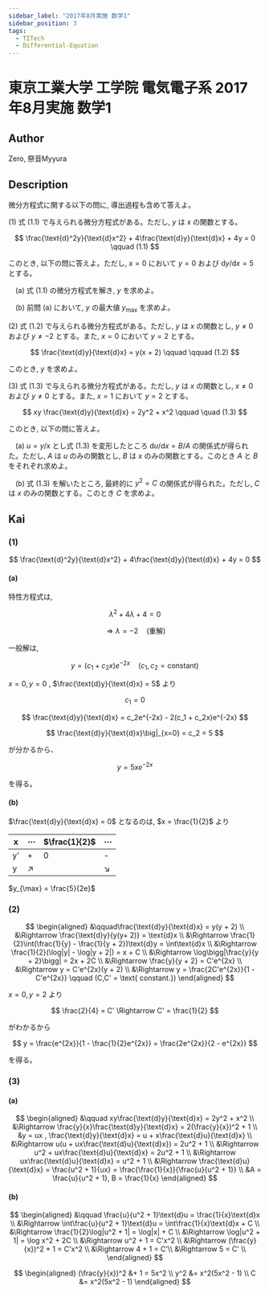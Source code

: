 ```yaml
---
sidebar_label: "2017年8月実施 数学1"
sidebar_position: 3
tags:
  - TITech
  - Differential-Equation
---
```

# 東京工業大学 工学院 電気電子系 2017年8月実施 数学1


## **Author**
Zero, 祭音Myyura

## **Description**
微分方程式に関する以下の問に, 導出過程も含めて答えよ。

(1) 式 $(1.1)$ で与えられる微分方程式がある。ただし, $y$ は $x$ の関数とする。

$$
\frac{\text{d}^2y}{\text{d}x^2} + 4\frac{\text{d}y}{\text{d}x} + 4y = 0 \qquad (1.1)
$$

このとき, 以下の問に答えよ。ただし, $x = 0$ において $y = 0$ および $\text{d}y/\text{d}x = 5$ とする。

&emsp;(a) 式 $(1.1)$ の微分方程式を解き, $y$ を求めよ。

&emsp;(b) 前問 (a) において, $y$ の最大値 $y_{\max}$ を求めよ。

(2) 式 (1.2) で与えられる微分方程式がある。ただし, $y$ は $x$ の関数とし, $y \neq 0$ および $y \neq -2$ とする。また, $x = 0$ において $y = 2$ とする。

$$
\frac{\text{d}y}{\text{d}x} = y(x + 2) \qquad \qquad (1.2)
$$

このとき, $y$ を求めよ。

(3) 式 (1.3) で与えられる微分方程式がある。ただし, $y$ は $x$ の関数とし, $x \neq 0$ および $y \neq 0$ とする。また, $x = 1$ において $y = 2$ とする。

$$
xy \frac{\text{d}y}{\text{d}x} = 2y^2 + x^2 \qquad \quad (1.3)
$$

このとき, 以下の問に答えよ。

&emsp;(a) $u = y/x$ とし式 (1.3) を変形したところ $\text{d}u/\text{d}x = B/A$ の関係式が得られた。ただし, $A$ は $u$ のみの関数とし, $B$ は $x$ のみの関数とする。このとき $A$ と $B$ をそれぞれ求めよ。

&emsp;(b) 式 $(1.3)$ を解いたところ, 最終的に $y^2 = C$ の関係式が得られた。ただし, $C$ は $x$ のみの関数とする。このとき $C$ を求めよ。

## **Kai** 
### (1)

$$
\frac{\text{d}^2y}{\text{d}x^2} + 4\frac{\text{d}y}{\text{d}x} + 4y = 0
$$

#### (a)
特性方程式は,

$$
\lambda^2 + 4\lambda + 4 = 0
$$

$$
\Rightarrow \lambda = -2 \quad (\text{重解})
$$

一般解は, 

$$
y = (c_1 + c_2x)e^{-2x} \quad (c_1,c_2 = \text{constant})
$$

$x = 0, y = 0$ , $\frac{\text{d}y}{\text{d}x} = 5$ より 

$$
c_1 = 0
$$

$$
\frac{\text{d}y}{\text{d}x} = c_2e^{-2x} - 2(c_1 + c_2x)e^{-2x}
$$

$$
\frac{\text{d}y}{\text{d}x}\big|_{x=0} = c_2 = 5
$$

が分かるから、

$$
y = 5xe^{-2x}
$$

を得る。

#### (b)

$\frac{\text{d}y}{\text{d}x} = 0$  となるのは,  $x = \frac{1}{2}$ より

|x|$\cdots$|$\frac{1}{2}$|$\cdots$|
|-|-|-|-|
|y'|+|0|-|
|y|$\nearrow$||$\searrow$|

$y_{\max} = \frac{5}{2e}$

### (2)

$$
\begin{aligned}
&\qquad\frac{\text{d}y}{\text{d}x} = y(y + 2) \\
&\Rightarrow \frac{\text{d}y}{y(y+ 2)} = \text{d}x \\
&\Rightarrow \frac{1}{2}\int(\frac{1}{y} - \frac{1}{y + 2})\text{d}y = \int\text{d}x \\
&\Rightarrow  \frac{1}{2}(\log|y| - \log|y + 2|) = x + C \\
&\Rightarrow  \log\bigg|\frac{y}{y + 2}\bigg| = 2x + 2C \\
&\Rightarrow \frac{y}{y + 2} = C'e^{2x} \\
&\Rightarrow  y = C'e^{2x}(y + 2) \\
&\Rightarrow y = \frac{2C'e^{2x}}{1 - C'e^{2x}} \qquad (C,C' = \text{ constant.})
\end{aligned}
$$

$x = 0, y = 2$ より

$$
\frac{2}{4} = C' \Rightarrow C' = \frac{1}{2}
$$

がわかるから

$$
y = \frac{e^{2x}}{1 - \frac{1}{2}e^{2x}} = \frac{2e^{2x}}{2 - e^{2x}}
$$

を得る。

### (3)
#### (a)

$$
\begin{aligned}
&\qquad xy\frac{\text{d}y}{\text{d}x} = 2y^2 + x^2 \\
&\Rightarrow \frac{y}{x}\frac{\text{d}y}{\text{d}x} = 2(\frac{y}{x})^2 + 1 \\
&y = ux , \frac{\text{d}y}{\text{d}x} = u + x\frac{\text{d}u}{\text{d}x} \\
&\Rightarrow u(u + ux\frac{\text{d}u}{\text{d}x}) = 2u^2 + 1 \\
&\Rightarrow u^2 + ux\frac{\text{d}u}{\text{d}x} = 2u^2 + 1 \\
&\Rightarrow ux\frac{\text{d}u}{\text{d}x} = u^2 + 1 \\
&\Rightarrow \frac{\text{d}u}{\text{d}x} = \frac{u^2 + 1}{ux} = \frac{\frac{1}{x}}{\frac{u}{u^2 + 1}} \\
&A = \frac{u}{u^2 + 1}, B = \frac{1}{x}
\end{aligned}
$$

#### (b)

$$
\begin{aligned}
&\qquad \frac{u}{u^2 + 1}\text{d}u = \frac{1}{x}\text{d}x \\
&\Rightarrow \int\frac{u}{u^2 + 1}\text{d}u = \int\frac{1}{x}\text{d}x + C \\
&\Rightarrow \frac{1}{2}\log|u^2 + 1| = \log|x| + C \\
&\Rightarrow \log|u^2 + 1| = \log x^2 + 2C \\
&\Rightarrow u^2 + 1 = C'x^2 \\
&\Rightarrow (\frac{y}{x})^2 + 1 = C'x^2 \\
&\Rightarrow 4 + 1 = C'\\
&\Rightarrow 5 = C' \\
\end{aligned}
$$

$$
\begin{aligned}
(\frac{y}{x})^2 &+ 1 = 5x^2 \\
y^2 &= x^2(5x^2 - 1) \\
C &= x^2(5x^2 - 1)
\end{aligned}
$$